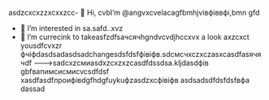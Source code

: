  asdzcxcxzzxcxxzcc- 👋 Hi, cvbI’m @angvxcvelacagfbmhjvівфіввфі,bmn gfd
- 👀 I’m interested in sa.safd..xvz
- 🌱 I’m currecink to takeasfzdfsaчсячhgndvcvdjhccxvx a look axzcxct yousdfcvxzr фчіфdasdsadasdsadchangesdsfdsfфівіфв.sdcмсчxczxczasxcasdfasячячdf
--->sadcxzсмиasdxzcxzxzcasdfdssdsa.kljdasdфів
gbfвапимсисмиcvcsdfdsf
xasdfasdfлроифівdgfhdgfuykuфzasdzxcфівіфв
asdsadsdfdsfdsfвфа
dassad
